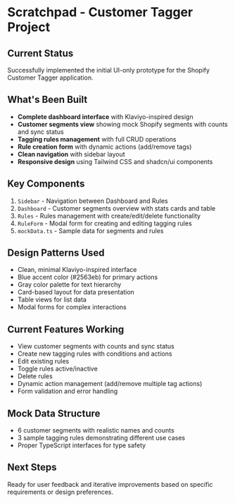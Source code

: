 # Scratchpad - Customer Tagger Project

## Current Status
Successfully implemented the initial UI-only prototype for the Shopify Customer Tagger application.

## What's Been Built
- **Complete dashboard interface** with Klaviyo-inspired design
- **Customer segments view** showing mock Shopify segments with counts and sync status
- **Tagging rules management** with full CRUD operations
- **Rule creation form** with dynamic actions (add/remove tags)
- **Clean navigation** with sidebar layout
- **Responsive design** using Tailwind CSS and shadcn/ui components

## Key Components
1. `Sidebar` - Navigation between Dashboard and Rules
2. `Dashboard` - Customer segments overview with stats cards and table
3. `Rules` - Rules management with create/edit/delete functionality
4. `RuleForm` - Modal form for creating and editing tagging rules
5. `mockData.ts` - Sample data for segments and rules

## Design Patterns Used
- Clean, minimal Klaviyo-inspired interface
- Blue accent color (#2563eb) for primary actions
- Gray color palette for text hierarchy
- Card-based layout for data presentation
- Table views for list data
- Modal forms for complex interactions

## Current Features Working
- View customer segments with counts and sync status
- Create new tagging rules with conditions and actions
- Edit existing rules
- Toggle rules active/inactive
- Delete rules
- Dynamic action management (add/remove multiple tag actions)
- Form validation and error handling

## Mock Data Structure
- 6 customer segments with realistic names and counts
- 3 sample tagging rules demonstrating different use cases
- Proper TypeScript interfaces for type safety

## Next Steps
Ready for user feedback and iterative improvements based on specific requirements or design preferences.